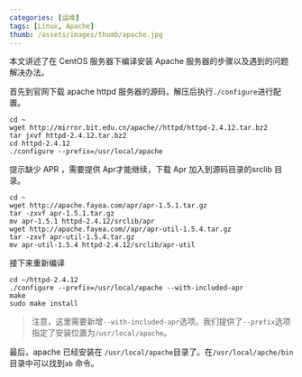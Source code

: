 ```yaml
---
categories: [运维]
tags: [Linux, Apache]
thumb: /assets/images/thumb/apache.jpg
---
```


本文讲述了在 CentOS 服务器下编译安装 Apache 服务器的步骤以及遇到的问题解决办法。

首先到官网下载 apache httpd 服务器的源码，解压后执行`./configure`进行配置。

    cd ~
    wget http://mirror.bit.edu.cn/apache//httpd/httpd-2.4.12.tar.bz2
    tar jxvf httpd-2.4.12.tar.bz2
    cd httpd-2.4.12
    ./configure --prefix=/usr/local/apache

提示缺少 APR ，需要提供 Apr才能继续，下载 Apr 加入到源码目录的srclib 目录。

    cd ~
    wget http://apache.fayea.com/apr/apr-1.5.1.tar.gz
    tar -zxvf apr-1.5.1.tar.gz
    mv apr-1.5.1 httpd-2.4.12/srclib/apr
    wget http://apache.fayea.com//apr/apr-util-1.5.4.tar.gz
    tar -zxvf apr-util-1.5.4.tar.gz
    mv apr-util-1.5.4 httpd-2.4.12/srclib/apr-util

接下来重新编译

    cd ~/httpd-2.4.12
    ./configure --prefix=/usr/local/apache --with-included-apr
    make
    sudo make install

> 注意，这里需要新增`--with-included-apr`选项。我们提供了`--prefix`选项指定了安装位置为`/usr/local/apache`。


最后，apache 已经安装在 `/usr/local/apache`目录了。在`/usr/local/apche/bin`目录中可以找到`ab` 命令。
